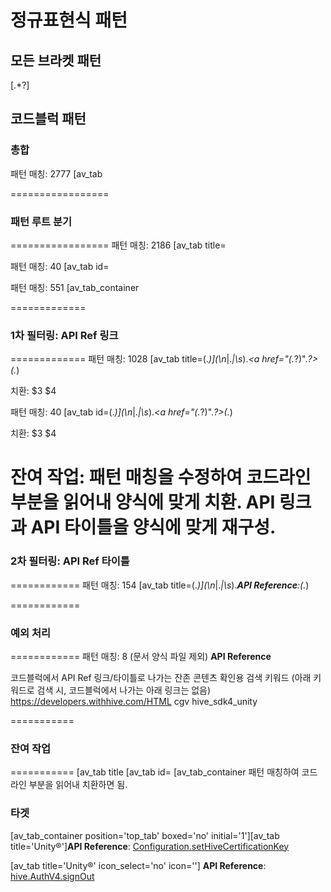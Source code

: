 # 정규표현식 패턴
## 모든 브라켓 패턴
\[.*?\]

## 코드블럭 패턴
### 총합
패턴 매칭: 2777
\[av_tab

=================
### 패턴 루트 분기
=================
패턴 매칭: 2186
\[av_tab title=

패턴 매칭:  40
\[av_tab id=

패턴 매칭: 551
\[av_tab_container


=============
### 1차 필터링: API Ref 링크
=============
패턴 매칭: 1028
\[av_tab title=(.*)\](\n*|.*|\s*).*<a href="(.*?)".*?>(.*)</a>

치환:
$3 $4

패턴 매칭: 40
\[av_tab id=(.*)\](\n*|.*|\s*).*<a href="(.*?)".*?>(.*)</a>

치환:
$3 $4

잔여 작업:
패턴 매칭을 수정하여 코드라인 부분을 읽어내 양식에 맞게 치환.
API 링크과 API 타이틀을 양식에 맞게 재구성.
============
### 2차 필터링: API Ref 타이틀
============
패턴 매칭: 154
\[av_tab title=(.*)\](\n*|.*|\s*).*<strong>API Reference</strong>:(.*)


============
### 예외 처리
============
패턴 매칭: 8 (문서 양식 파일 제외)
<strong>API Reference</strong>

코드블럭에서 API Ref 링크/타이틀로 나가는 잔존 콘텐츠 확인용 검색 키워드 (아래 키워드로 검색 시, 코드블럭에서 나가는 아래 링크는 없음)
https://developers.withhive.com/HTML
cgv hive_sdk4_unity


===========
### 잔여 작업
===========
\[av_tab title
\[av_tab id=
\[av_tab_container
패턴 매칭하여 코드라인 부분을 읽어내 치환하면 됨.

### 타겟

[av_tab_container position='top_tab' boxed='no' initial='1'][av_tab title='Unity®']<strong>API Reference</strong>: <a href="https://developers.withhive.com/HTML/v4_api_reference/Unity3D/group___configuration.html" target="_blank" rel="noopener noreferrer">Configuration.setHiveCertificationKey</a>

[av_tab title='Unity®' icon_select='no' icon='']
<strong>API Reference</strong>: <a href="[cgv hive_sdk4_unity_api_ref_en]/group___auth_v4.html#ga173d4408455640004cec3e0c677658ed" target="_blank" rel="noopener noreferrer">hive.AuthV4.signOut</a>